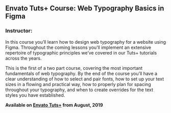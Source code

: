 ## Envato Tuts+ Course: Web Typography Basics in Figma
### Instructor: [](https://tutsplus.com/authors/kezz-bracey)

In this course you’ll learn how to design web typography for a website using Figma. Throughout the coming lessons you’ll implement an extensive repertoire of typographic principles we’ve covered in our Tuts+ tutorials across the years.

This is the first of a two part course, covering the most important fundamentals of web typography. By the end of the course you’ll have a clear understanding of how to select and pair fonts, how to set up your text sizes in a flowing and practical way, how to properly plan for spacing throughout your typography, and when to create overrides for the text styles you have established.

**Available on [Envato Tuts+](https://tutsplus.com/courses) from August, 2019**
